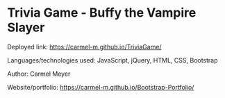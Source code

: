 # Trivia Game - Buffy the Vampire Slayer


Deployed link: https://carmel-m.github.io/TriviaGame/

Languages/technologies used: JavaScript, jQuery, HTML, CSS,  Bootstrap

Author: Carmel Meyer

Website/portfolio: https://carmel-m.github.io/Bootstrap-Portfolio/